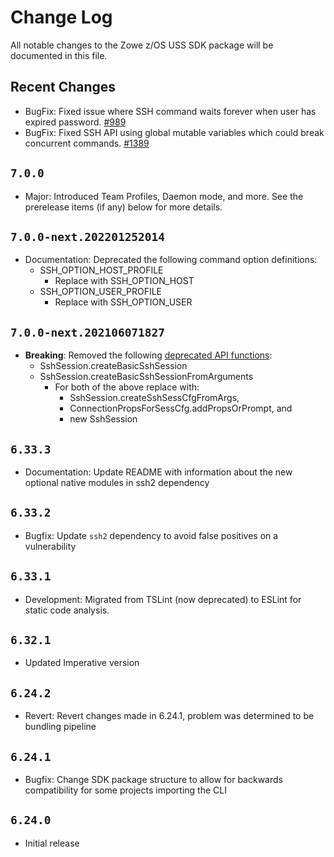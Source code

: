# Change Log

All notable changes to the Zowe z/OS USS SDK package will be documented in this file.

## Recent Changes

- BugFix: Fixed issue where SSH command waits forever when user has expired password. [#989](https://github.com/zowe/zowe-cli/issues/989)
- BugFix: Fixed SSH API using global mutable variables which could break concurrent commands. [#1389](https://github.com/zowe/zowe-cli/issues/1389)

## `7.0.0`

- Major: Introduced Team Profiles, Daemon mode, and more. See the prerelease items (if any) below for more details.

## `7.0.0-next.202201252014`

- Documentation: Deprecated the following command option definitions:
  - SSH_OPTION_HOST_PROFILE
    - Replace with SSH_OPTION_HOST
  - SSH_OPTION_USER_PROFILE
    - Replace with SSH_OPTION_USER

## `7.0.0-next.202106071827`

- **Breaking**: Removed the following [deprecated API functions](https://github.com/zowe/zowe-cli/pull/1022):
    - SshSession.createBasicSshSession
    - SshSession.createBasicSshSessionFromArguments
      - For both of the above replace with:
        - SshSession.createSshSessCfgFromArgs,
        - ConnectionPropsForSessCfg.addPropsOrPrompt, and
        - new SshSession

## `6.33.3`

- Documentation: Update README with information about the new optional native modules in ssh2 dependency

## `6.33.2`

- Bugfix: Update `ssh2` dependency to avoid false positives on a vulnerability

## `6.33.1`

- Development: Migrated from TSLint (now deprecated) to ESLint for static code analysis.

## `6.32.1`

- Updated Imperative version

## `6.24.2`

- Revert: Revert changes made in 6.24.1, problem was determined to be bundling pipeline

## `6.24.1`

- Bugfix: Change SDK package structure to allow for backwards compatibility for some projects importing the CLI

## `6.24.0`

- Initial release

